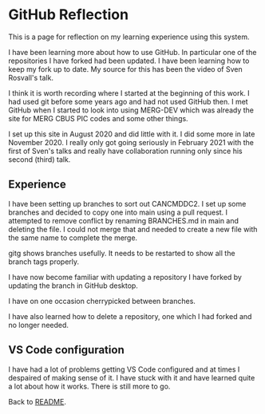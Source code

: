# GitHub Reflection

This is a page for reflection on my learning experience using this system.

I have been learning more about how to use GitHub. In particular one of the repositories I have forked had been updated. I have been learning how to keep my fork up to date. My source for this has been the video of Sven Rosvall's talk.

I think it is worth recording where I started at the beginning of this work. I had used git before some years ago and had not used GitHub then. I met GitHub when I started to look into using MERG-DEV which was already the site for MERG CBUS PIC codes and some other things.

I set up this site in August 2020 and did little with it. I did some more in late November 2020. I really only got going seriously in February 2021 with the first of Sven's talks and really have collaboration running only since his second (third) talk.

## Experience

I have been setting up branches to sort out CANCMDDC2. I set up some branches and decided to copy one into main using a pull request. I attempted to remove conflict by renaming BRANCHES.md in main and deleting the file. I could not merge that and needed to create a new file with the same name to complete the merge.

gitg shows branches usefully. It needs to be restarted to show all the branch tags properly.

I have now become familiar with updating a repository I have forked by updating the branch in GitHub desktop.

I have on one occasion cherrypicked between branches.

I have also learned how to delete a repository, one which I had forked and no longer needed.

## VS Code configuration

I have had a lot of problems getting VS Code configured and at times I despaired of making sense of it. I have stuck with it and have learned quite a lot about how it works. There is still more to go.

Back to [README](README.md).

